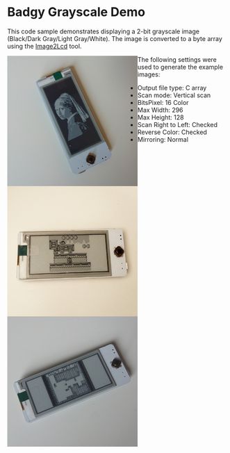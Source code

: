 # Badgy Grayscale Demo

This code sample demonstrates displaying a 2-bit grayscale image (Black/Dark Gray/Light Gray/White). The image is converted to a byte array using the [Image2Lcd](https://www.waveshare.com/wiki/File:Image2Lcd.7z) tool.

<p align="center">
	<img style="float: left;" src="../../website/img/badgy-grayscale-1.jpg" width="300" height="300" />
  <img style="float: left;" src="../../website/img/badgy-grayscale-2.jpg" width="300" height="300" />
  <img style="float: left;" src="../../website/img/badgy-grayscale-3.jpg" width="300" height="300" />
</p>

The following settings were used to generate the example images:

* Output file type: C array
* Scan mode: Vertical scan
*	BitsPixel: 16 Color
*	Max Width: 296
*	Max Height: 128
*	Scan Right to Left: Checked
*	Reverse Color: Checked
*	Mirroring: Normal
